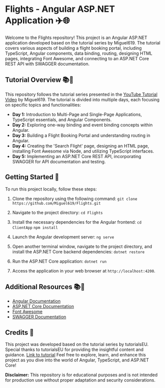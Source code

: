 # Flights - Angular ASP.NET Application ✈️🌐

Welcome to the Flights repository! This project is an Angular ASP.NET application developed based on the tutorial series by Miguel619. The tutorial covers various aspects of building a flight booking portal, including TypeScript, Angular components, data binding, routing, designing HTML pages, integrating Font Awesome, and connecting to an ASP.NET Core REST API with SWAGGER documentation.

## Tutorial Overview 📚🎥

This repository follows the tutorial series presented in the [YouTube Tutorial Video](https://youtu.be/lXYLTTPM5x4) by Miguel619. The tutorial is divided into multiple days, each focusing on specific topics and functionalities:

- **Day 1:** Introduction to Multi-Page and Single-Page Applications, TypeScript essentials, and Angular Components.
- **Day 2:** Exploring one-way binding and event binding concepts within Angular.
- **Day 3:** Building a Flight Booking Portal and understanding routing in Angular.
- **Day 4:** Creating the 'Search Flight' page, designing an HTML page, installing Font Awesome via Node, and utilizing TypeScript interfaces.
- **Day 5:** Implementing an ASP.NET Core REST API, incorporating SWAGGER for API documentation and testing.

## Getting Started 🚀

To run this project locally, follow these steps:

1. Clone the repository using the following command:
```git clone https://github.com/Miguel619/Flights.git```

3. Navigate to the project directory:
```cd Flights```

4. Install the necessary dependencies for the Angular frontend:
`cd ClientApp`
`npm install`


5. Launch the Angular development server:
`ng serve`

6. Open another terminal window, navigate to the project directory, and install the ASP.NET Core backend dependencies:
`dotnet restore`

7. Run the ASP.NET Core application:
`dotnet run`

8. Access the application in your web browser at `http://localhost:4200`.

## Additional Resources 📚🔗

- [Angular Documentation](https://angular.io/docs)
- [ASP.NET Core Documentation](https://docs.microsoft.com/en-us/aspnet/core)
- [Font Awesome](https://fontawesome.com/)
- [SWAGGER Documentation](https://swagger.io/)

## Credits 👏

This project was developed based on the tutorial series by tutorialsEU. Special thanks to tutorialsEU for providing the insightful content and guidance.
[Link to tutorial](https://youtu.be/lXYLTTPM5x4)
Feel free to explore, learn, and enhance this project as you dive into the world of Angular, TypeScript, and ASP.NET Core!

**Disclaimer:** This repository is for educational purposes and is not intended for production use without proper adaptation and security considerations.
